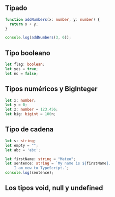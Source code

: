 ## Tipado

```ts
function addNumbers(x: number, y: number) {
  return x + y;
}

console.log(addNumbers(3, 6));
```


## Tipo booleano

```ts
let flag: boolean;
let yes = true;
let no = false;
```


## Tipos numéricos y BigInteger

```ts
let x: number;
let y = 0;
let z: number = 123.456;
let big: bigint = 100n;
```


## Tipo de cadena

```ts
let s: string;
let empty = "";
let abc = 'abc';

let firstName: string = "Mateo";
let sentence: string = `My name is ${firstName}.
    I am new to TypeScript.`;
console.log(sentence);
```


## Los tipos void, null y undefined

```ts

```
